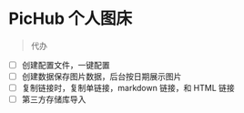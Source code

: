 # PicHub 个人图床

> 代办

- [ ] 创建配置文件，一键配置
- [ ] 创建数据保存图片数据，后台按日期展示图片
- [ ] 复制链接时，复制单链接，markdown 链接，和 HTML 链接
- [ ] 第三方存储库导入
